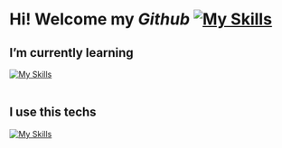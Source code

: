 # Hi! Welcome my *Github*  [![My Skills](https://skillicons.dev/icons?i=github&theme=light)](https://skillicons.dev)

## I’m currently learning <br>

[![My Skills](https://skillicons.dev/icons?i=cs,dotnet&theme=light)](https://skillicons.dev)<br><br>

## I use this techs <br>
[![My Skills](https://skillicons.dev/icons?i=java,cpp,rabbitmq,postgres&theme=light)](https://skillicons.dev)<br><br>

 

<!--
<div align="center">
<img src="https://komarev.com/ghpvc/?username=enesgurel&&style=flat-square" align="center" />
</div>  
  ![image](https://img.shields.io/badge/rabbitmq-%23FF6600.svg?&style=for-the-badge&logo=rabbitmq&logoColor=white)

<div>
   [![Top Langs](https://github-readme-stats.vercel.app/api/top-langs/?username=celalkilnc&layout=compact&theme=midnight-purple)](https://github.com/celalkilnc/github-readme-stats)


[![Celal's GitHub stats](https://github-readme-stats.vercel.app/api?username=celalkilnc&count_private=true&show_icons=true&theme=midnight-purple)](https://github.com/haticezehra/github-readme-stats)
  
</div>


celalkilnc
- 🔭 I’m currently working on ...
- 🌱 I’m currently learning ...
- 👯 I’m looking to collaborate on ...
- 🤔 I’m looking for help with ...
- 💬 Ask me about ...
- 📫 How to reach me: ...
- 😄 Pronouns: ...
- ⚡ Fun fact: ...
-->
